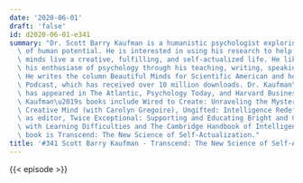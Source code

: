 ```yaml
---
date: '2020-06-01'
draft: 'false'
id: d2020-06-01-e341
summary: "Dr. Scott Barry Kaufman is a humanistic psychologist exploring the depths\
  \ of human potential. He is interested in using his research to help all kinds of\
  \ minds live a creative, fulfilling, and self-actualized life. He likes to share\
  \ his enthusiasm of psychology through his teaching, writing, speaking, and podcast.\
  \ He writes the column Beautiful Minds for Scientific American and hosts The Psychology\
  \ Podcast, which has received over 10 million downloads. Dr. Kaufman\u2019s writing\
  \ has appeared in The Atlantic, Psychology Today, and Harvard Business Review. Dr.\
  \ Kaufman\u2019s books include Wired to Create: Unraveling the Mysteries of the\
  \ Creative Mind (with Carolyn Gregoire), Ungifted: Intelligence Redefined, and,\
  \ as editor, Twice Exceptional: Supporting and Educating Bright and Creative Students\
  \ with Learning Difficulties and The Cambridge Handbook of Intelligence. His new\
  \ book is Transcend: The New Science of Self-Actualization."
title: '#341 Scott Barry Kaufman - Transcend: The New Science of Self-Actualization'
---
```

{{< episode >}}
